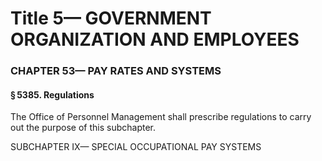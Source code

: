 
# Title 5— GOVERNMENT ORGANIZATION AND EMPLOYEES
### CHAPTER 53— PAY RATES AND SYSTEMS
#### § 5385. Regulations

The Office of Personnel Management shall prescribe regulations to carry out the purpose of this subchapter.

SUBCHAPTER IX— SPECIAL OCCUPATIONAL PAY SYSTEMS
